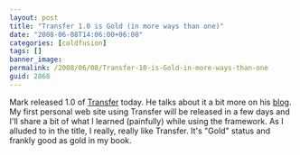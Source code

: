```yaml
---
layout: post
title: "Transfer 1.0 is Gold (in more ways than one)"
date: "2008-06-08T14:06:00+06:00"
categories: [coldfusion]
tags: []
banner_image: 
permalink: /2008/06/08/Transfer-10-is-Gold-in-more-ways-than-one
guid: 2868
---
```


Mark released 1.0 of <a href="http://www.transfer-orm.com/">Transfer</a> today. He talks about it a bit more on his <a href="http://www.compoundtheory.com/?action=displayPost&ID=329">blog</a>. My first personal web site using Transfer will be released in a few days and I'll share a bit of what I learned (painfully) while using the framework. As I alluded to in the title, I really, really like Transfer. It's "Gold" status and frankly good as gold in my book.